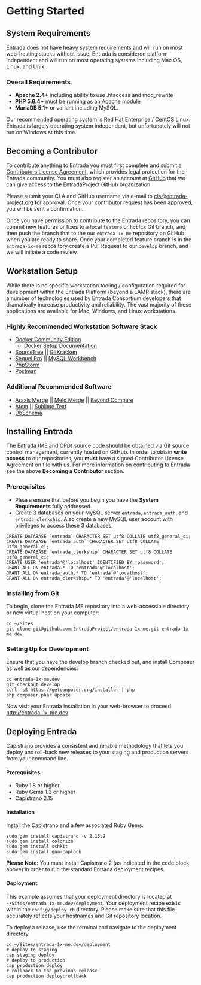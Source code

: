 # Getting Started

## System Requirements

Entrada does not have heavy system requirements and will run on most web-hosting stacks without issue. Entrada is considered platform independent and will run on most operating systems including Mac OS, Linux, and Unix.

### Overall Requirements

* **Apache 2.4+** including ability to use .htaccess and mod_rewrite
* **PHP 5.6.4+** must be running as an Apache module 
* **MariaDB 5.1+** or variant including MySQL.

Our recommended operating system is Red Hat Enterprise / CentOS Linux. Entrada is largely operating system independent, but unfortunately will not run on Windows at this time.

## Becoming a Contributor

To contribute anything to Entrada you must first complete and submit a [Contributors License Agreement](https://entrada.org/wp-content/uploads/Entrada-CLA.pdf), which provides legal protection for the Entrada community. You must also register an account at [GitHub](https://github.com) that we can give access to the EntradaProject GitHub organization.

Please submit your CLA and GitHub username via e-mail to [cla@entrada-project.org](mailto:cla@entrada-project.org) for approval. Once your contributor request has been approved, you will be sent a confirmation.

Once you have permission to contribute to the Entrada repository, you can commit new features or fixes to a local `feature` or `hotfix` Git branch, and then push the branch that to the our `entrada-1x-me` repository on GitHub when you are ready to share. Once your completed feature branch is in the `entrada-1x-me` repository create a Pull Request to our `develop` branch, and we will initiate a code review.

## Workstation Setup

While there is no specific workstation tooling / configuration required for development within the Entrada Platform (beyond a LAMP stack), there are a number of technologies used by Entrada Consortium developers that dramatically increase productivity and reliability. The vast majority of these applications are available for Mac, Windows, and Linux workstations.

### Highly Recommended Workstation Software Stack

- [Docker Community Edition](https://www.docker.com/community-edition)
    - [Docker Setup Documentation](https://github.com/EntradaProject/entrada-1x-docs/tree/master/resources/docker)
- [SourceTree](https://www.sourcetreeapp.com) || [GitKracken](https://www.gitkraken.com) 
- [Sequel Pro](https://sequelpro.com) || [MySQL Workbench](https://www.mysql.com/products/workbench)
- [PhpStorm](https://www.jetbrains.com/phpstorm)
- [Postman](https://www.getpostman.com)

### Additional Recommended Software

- [Araxis Merge](https://www.araxis.com/merge) || [Meld Merge](http://meldmerge.org) || [Beyond Compare](https://www.scootersoftware.com)
- [Atom](https://atom.io) || [Sublime Text](https://www.sublimetext.com)
- [DbSchema](http://www.dbschema.com)

## Installing Entrada

The Entrada (ME and CPD) source code should be obtained via Git source control management, currently hosted on GitHub. In order to obtain **write access** to our repositories, you **must** have a signed Contributor License Agreement on file with us. For more information on contributing to Entrada see the above **Becoming a Contributor** section.

### Prerequisites 

* Please ensure that before you begin you have the **System Requirements** fully addressed.
* Create 3 databases on your MySQL server `entrada`, `entrada_auth`, and `entrada_clerkship`. Also create a new MySQL user account with privileges to access these 3 databases.
```
CREATE DATABASE `entrada` CHARACTER SET utf8 COLLATE utf8_general_ci;
CREATE DATABASE `entrada_auth` CHARACTER SET utf8 COLLATE utf8_general_ci;
CREATE DATABASE `entrada_clerkship` CHARACTER SET utf8 COLLATE utf8_general_ci;
CREATE USER 'entrada'@'localhost' IDENTIFIED BY 'password';
GRANT ALL ON entrada.* TO 'entrada'@'localhost';
GRANT ALL ON entrada_auth.* TO 'entrada'@'localhost';
GRANT ALL ON entrada_clerkship.* TO 'entrada'@'localhost';
```

### Installing from Git

To begin, clone the Entrada ME repository into a web-accessible directory or new virtual host on your computer:
```
cd ~/Sites
git clone git@github.com:EntradaProject/entrada-1x-me.git entrada-1x-me.dev
```

### Setting Up for Development

Ensure that you have the develop branch checked out, and install Composer as well as our dependencies:
```
cd entrada-1x-me.dev
git checkout develop
curl -sS https://getcomposer.org/installer | php
php composer.phar update
```

Now visit your Entrada installation in your web-browser to proceed: http://entrada-1x-me.dev

## Deploying Entrada

Capistrano provides a consistent and reliable methodology that lets you deploy and roll-back new releases to your staging and production servers from your command line.

#### Prerequisites
- Ruby 1.8 or higher
- Ruby Gems 1.3 or higher
- Capistrano 2.15

#### Installation
Install the Capistrano and a few associated Ruby Gems:
```
sudo gem install capistrano -v 2.15.9
sudo gem install colorize
sudo gem install sshkit
sudo gem install gnm-caplock
```

**Please Note:** You must install Capistrano 2 (as indicated in the code block above) in order to run the standard Entrada deployment recipes.

#### Deployment

This example assumes that your deployment directory is located at `~/Sites/entrada-1x-me.dev/deployment`. Your deployment recipe exists within the `config/deploy.rb` directory. Please make sure that this file accurately reflects your hostnames and Git repository location.

To deploy a release, use the terminal and navigate to the deployment directory
```
cd ~/Sites/entrada-1x-me.dev/deployment
# deploy to staging
cap staging deploy
# deploy to production
cap production deploy
# rollback to the previous release
cap production deploy:rollback
```
